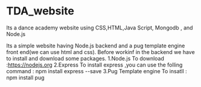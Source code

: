 # TDA_website
Its a dance academy website using CSS,HTML,Java Script, Mongodb , and Node.js 

Its a simple website having Node.js backend and a pug template engine front end(we can use html and css).
Before workinf in the backend we have to install and download some packages.
1.Node.js
  To download :https://nodejs.org
2.Express
  To install express ,you can use the folling command  : npm install express --save
3.Pug Template engine
  To insatll : npm install pug
  



